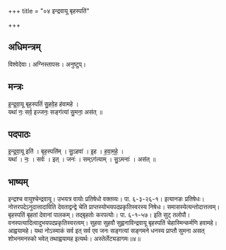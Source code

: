+++
title = "०४ इन्द्रवायू बृहस्पतिं"

+++
## अधिमन्त्रम्
विश्वेदेवाः। अग्निस्तापसः। अनुष्टुप्।

## मन्त्रः
इ॒न्द्र॒वा॒यू बृह॒स्पतिं॑ सु॒हवे॒ह ह॑वामहे ।  
यथा॑ नः॒ सर्व॒ इज्जनः॒ सङ्ग॑त्यां सु॒मना॒ अस॑त् ॥

## पदपाठः
इ॒न्द्र॒वा॒यू इति॑ । बृह॒स्पति॑म् । सु॒ऽहवा॑ । इ॒ह । ह॒वा॒म॒हे॒ ।  
यथा॑ । नः॒ । सर्वः॑ । इत् । जनः॑ । सम्ऽग॑त्याम् । सु॒ऽमनाः॑ । अस॑त् ॥

## भाष्यम्
इन्द्रश्च वायुश्चेन्द्रवायू। उभयत्र वायोः प्रतिषेधो वक्तव्यः। पा. ६-३-२६-१। इत्यानङः प्रतिषेधः। नोत्तरपदेऽनुदात्तादाविति देवताद्वन्द्वे चेति प्राप्तस्योभयपदप्रकृतिस्वरस्य निषेधः। समासस्येत्यन्तोदात्तत्वम्। बृहस्पतिं बृहतां देवानां पालकम्। तद्बृहतोः करपत्योः। पा. ६-१-५७। इति सुट् तलोपौ। वनस्पत्यादित्वादुभयपदप्रकृतिस्वरत्वम्। सुहवा सुहवौ सुह्वनाविन्द्रवायू बृहस्पतिं चेहास्मिन्कर्मणि हवामहे। आह्वयामहे। यथा नोऽस्माकं सर्व इत् सर्व एव जनः सङ्गत्यां सङ्गमने धनस्य प्राप्तौ सुमना असत् शोभनमनस्को भवेत् तथाह्वयामह इत्यर्थः। अस्तेर्लेट्यडागमः॥४॥